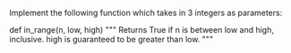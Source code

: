 Implement the following function which takes in 3 integers as parameters:

def in_range(n, low, high) """ Returns True if n is between low and high, inclusive. high is guaranteed to be greater than low. """